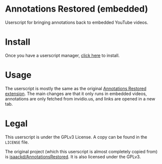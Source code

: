 # Annotations Restored (embedded)

Userscript for bringing annotations back to embedded YouTube videos.

# Install

Once you have a userscript manager, [click here](https://github.com/PluieElectrique/annotations-restored-embed/raw/master/annotations-restored-embed.user.js) to install.

# Usage

The userscript is mostly the same as the original [Annotations Restored extension](https://github.com/isaackd/AnnotationsRestored). The main changes are that it only runs in embedded videos, annotations are only fetched from invidio.us, and links are opened in a new tab.

# Legal

This userscript is under the GPLv3 License. A copy can be found in the `LICENSE` file.

The original project (which this userscript is almost completely copied from) is [isaackd/AnnotationsRestored](https://github.com/isaackd/AnnotationsRestored). It is also licensed under the GPLv3.
